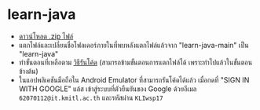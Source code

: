 # learn-java

- [ดาวน์โหลด .zip ไฟล์](https://github.com/papad21297/learn-java/archive/refs/heads/main.zip)
- แตกไฟล์และเปลี่ยนชื่อโฟลเดอร์ภายในที่พบหลังแตกไฟล์แล้วจาก "learn-java-main" เป็น "learn-java"
- ทำขั้นตอนที่เหลือตาม [วิธีรันโค้ด](https://drive.google.com/file/d/1w8jj8yWxdnSSmFEb0VgZpGLQ0BOxK_Eg/view?usp=drivesdk) (สามารถข้ามขั้นตอนการแตกไฟล์ได้ เพราะทำไปแล้วในขั้นตอนข้างต้น)
- ในแอปพลิเคชันมือถือใน Android Emulator ที่สามารถรันโค้ดได้แล้ว เมื่อกดที่ "SIGN IN WITH GOOGLE" แล้ส เข้าสู่ระบบที่ตัวยืนยันของ Google ด้วยอีเมล `62070112@it.kmitl.ac.th` และรหัสผ่าน `KLIwsp17`
